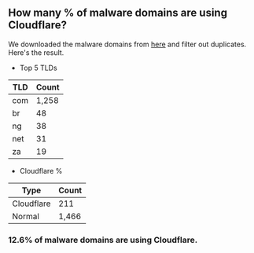 ## How many % of malware domains are using Cloudflare?


We downloaded the malware domains from [here](https://urlhaus.abuse.ch) and filter out duplicates.
Here's the result.


[//]: # (start replacement)


- Top 5 TLDs

| TLD | Count |
| --- | --- |
| com | 1,258 |
| br | 48 |
| ng | 38 |
| net | 31 |
| za | 19 |


- Cloudflare %

| Type | Count |
| --- | --- |
| Cloudflare | 211 |
| Normal | 1,466 |


### 12.6% of malware domains are using Cloudflare.